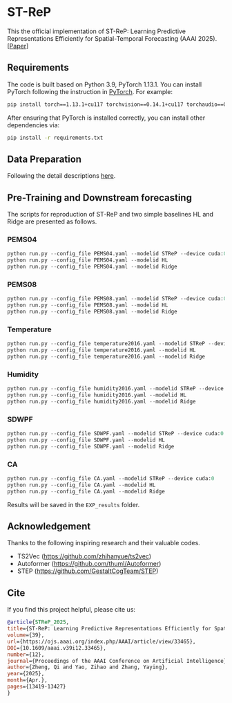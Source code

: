 # ST-ReP
This the official implementation of ST-ReP: Learning Predictive Representations Efficiently for Spatial-Temporal Forecasting (AAAI 2025). [[Paper](https://ojs.aaai.org/index.php/AAAI/article/view/33465)]

## Requirements

The code is built based on Python 3.9, PyTorch 1.13.1.
You can install PyTorch following the instruction in [PyTorch](https://pytorch.org/get-started/locally/). For example:

```bash
pip install torch==1.13.1+cu117 torchvision==0.14.1+cu117 torchaudio==0.13.1 --extra-index-url https://download.pytorch.org/whl/cu117
```

After ensuring that PyTorch is installed correctly, you can install other dependencies via:

```bash
pip install -r requirements.txt
```

## Data Preparation
Following the detail descriptions [here](datasets/readme.md).

## Pre-Training and Downstream forecasting
The scripts for reproduction of ST-ReP and two simple baselines HL and Ridge are presented as follows.

### PEMS04
```python
python run.py --config_file PEMS04.yaml --modelid STReP --device cuda:0
python run.py --config_file PEMS04.yaml --modelid HL
python run.py --config_file PEMS04.yaml --modelid Ridge 
```
### PEMS08
```python
python run.py --config_file PEMS08.yaml --modelid STReP --device cuda:0
python run.py --config_file PEMS08.yaml --modelid HL
python run.py --config_file PEMS08.yaml --modelid Ridge 
```
### Temperature
```python
python run.py --config_file temperature2016.yaml --modelid STReP --device cuda:0
python run.py --config_file temperature2016.yaml --modelid HL
python run.py --config_file temperature2016.yaml --modelid Ridge 
```
### Humidity
```python
python run.py --config_file humidity2016.yaml --modelid STReP --device cuda:0
python run.py --config_file humidity2016.yaml --modelid HL
python run.py --config_file humidity2016.yaml --modelid Ridge 
```
### SDWPF
```python
python run.py --config_file SDWPF.yaml --modelid STReP --device cuda:0
python run.py --config_file SDWPF.yaml --modelid HL
python run.py --config_file SDWPF.yaml --modelid Ridge 
```
### CA
```python
python run.py --config_file CA.yaml --modelid STReP --device cuda:0
python run.py --config_file CA.yaml --modelid HL
python run.py --config_file CA.yaml --modelid Ridge 
```

Results will be saved in the `EXP_results` folder.

## Acknowledgement
Thanks to the following inspiring research and their valuable codes.
* TS2Vec (https://github.com/zhihanyue/ts2vec)
* Autoformer (https://github.com/thuml/Autoformer)
* STEP (https://github.com/GestaltCogTeam/STEP)

## Cite
If you find this project helpful, please cite us:
```bibtex
@article{STReP_2025,
title={ST-ReP: Learning Predictive Representations Efficiently for Spatial-Temporal Forecasting},
volume={39},
url={https://ojs.aaai.org/index.php/AAAI/article/view/33465},
DOI={10.1609/aaai.v39i12.33465},
number={12},
journal={Proceedings of the AAAI Conference on Artificial Intelligence},
author={Zheng, Qi and Yao, Zihao and Zhang, Yaying},
year={2025},
month={Apr.},
pages={13419-13427}
}
```
